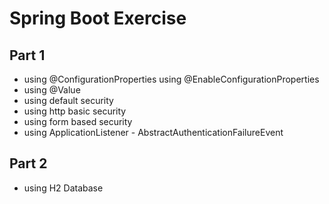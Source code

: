 # Spring Boot Exercise

## Part 1
- using @ConfigurationProperties using @EnableConfigurationProperties
- using @Value
- using default security
- using http basic security
- using form based security
- using ApplicationListener - AbstractAuthenticationFailureEvent

## Part 2
- using H2 Database